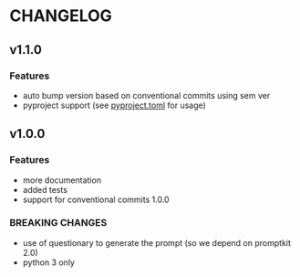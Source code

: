 # CHANGELOG


## v1.1.0

### Features
- auto bump version based on conventional commits using sem ver
- pyproject support (see [pyproject.toml](./pyproject.toml) for usage)

## v1.0.0

### Features
- more documentation
- added tests
- support for conventional commits 1.0.0

### BREAKING CHANGES
- use of questionary to generate the prompt (so we depend on promptkit 2.0)
- python 3 only
